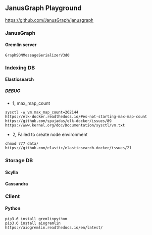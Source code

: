## JanusGraph Playground
https://github.com/JanusGraph/janusgraph

### JanusGraph
#### Gremlin server
```
GraphSONMessageSerializerV3d0
```

### Indexing DB
#### Elasticsearch
##### DEBUG
- 1, max\_map\_count
```
sysctl -w vm.max_map_count=262144
https://elk-docker.readthedocs.io/#es-not-starting-max-map-count
https://github.com/spujadas/elk-docker/issues/89
https://www.kernel.org/doc/Documentation/sysctl/vm.txt
```

- 2, Failed to create node environment
```
chmod 777 data/
https://github.com/elastic/elasticsearch-docker/issues/21
```

### Storage DB
#### Scylla
#### Cassandra

### Client
#### Python
```
pip3.6 install gremlinpython
pip3.6 install aiogremlin
https://aiogremlin.readthedocs.io/en/latest/
```
